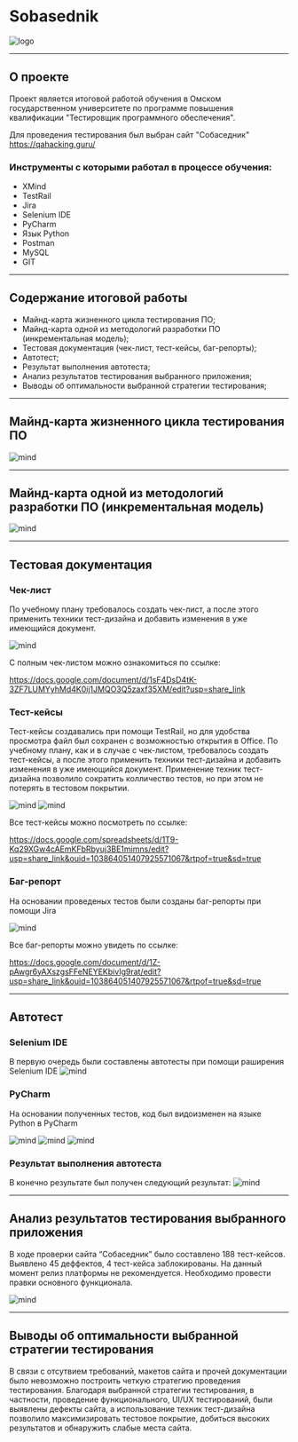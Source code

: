 # Sobasednik
![logo](picture/sobasednikpic.png)

___

## О проекте 

Проект является итоговой работой обучения в Омском государственном университете по программе повышения квалификации "Тестировщик программного обеспечения".

Для проведения тестирования был выбран сайт "Собаседник" https://qahacking.guru/

### Инструменты с которыми работал в процессе обучения: 

+ XMind
+ TestRail
+ Jira
+ Selenium IDE
+ PyCharm
+ Язык Python
+ Postman 
+ MySQL
+ GIT 

___

## Содержание итоговой работы

+ Майнд-карта жизненного цикла тестирования ПО;
+ Майнд-карта одной из методологий разработки ПО (инкрементальная модель);
+ Тестовая документация (чек-лист, тест-кейсы, баг-репорты);
+ Автотест;
+ Результат выполнения автотеста;
+ Анализ результатов тестирования выбранного приложения;
+ Выводы об оптимальности выбранной стратегии тестирования;

___


## Майнд-карта жизненного цикла тестирования ПО

![mind](picture/LM.png)

___

## Майнд-карта одной из методологий разработки ПО (инкрементальная модель)

![mind](picture/model.png)

___


## Тестовая документация 

### Чек-лист

По учебному плану требовалось создать чек-лист, а после этого применить техники тест-дизайна и добавить изменения в уже имеющийся документ. 

![mind](picture/chek.png)

С полным чек-листом можно ознакомиться по ссылке:

https://docs.google.com/document/d/1sF4DsD4tK-3ZF7LUMYyhMd4K0ij1JMQO3Q5zaxf35XM/edit?usp=share_link


### Тест-кейсы

Тест-кейсы создавались при помощи TestRail, но для удобства просмотра файл был сохранен с возможностью открытия в Office. 
По учебному плану, как и в случае с чек-листом, требовалось создать тест-кейсы, а после этого применить техники тест-дизайна и добавить изменения в уже имеющийся документ. Применение техник тест-дизайна позволило сократить колличество тестов, но при этом не потерять в тестовом покрытии. 

![mind](picture/rail.png)
![mind](picture/testcase.png)

Все тест-кейсы можно посмотреть по ссылке:

https://docs.google.com/spreadsheets/d/1T9-Kq29XGw4cAEmKFbRbyuj3BE1mimns/edit?usp=share_link&ouid=103864051407925571067&rtpof=true&sd=true

### Баг-репорт

На основании проведеных тестов были созданы баг-репорты при помощи Jira

![mind](picture/report.png)

Все баг-репорты можно увидеть по ссылке:

https://docs.google.com/document/d/1Z-pAwgr6yAXszgsFFeNEYEKbivIg9rat/edit?usp=share_link&ouid=103864051407925571067&rtpof=true&sd=true

___

## Автотест

### Selenium IDE 

В первую очередь были составлены автотесты при помощи раширения Selenium IDE
![mind](picture/SeleniumIDE.png)

### PyCharm

На основании полученных тестов, код был видоизменен на языке Python в PyCharm

![mind](picture/1.png)
![mind](picture/2.png)
![mind](picture/3.png)

### Результат выполнения автотеста

В конечно результате был получен следующий результат:
![mind](picture/scrin.png)

___

## Анализ результатов тестирования выбранного приложения 

В ходе проверки сайта “Собаседник” было составлено 188 тест-кейсов. Выявлено 45 деффектов, 4 тест-кейса заблокированы. На данный момент релиз платформы не рекомендуется. Необходимо провести правки основного функционала.

![mind](picture/TestRail-stats-1-20230427125312.png)

___

## Выводы об оптимальности выбранной стратегии тестирования

В связи с отсутвием требований, макетов сайта и прочей документации было невозможно построить четкую стратегию проведения тестирования. Благодаря выбранной стратегии тестирования, в частности, проведение функционального, UI/UX тестирований, были выявлены дефекты сайта,  а использование техник тест-дизайна позволило максимизировать тестовое покрытие, добиться высоких результатов и обнаружить слабые места сайта.


